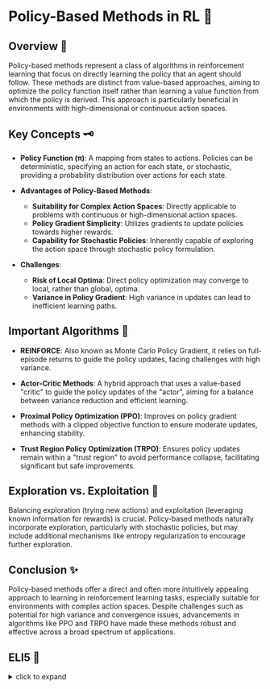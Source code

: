 # Policy-Based Methods in RL 🎲

## Overview 🌟

Policy-based methods represent a class of algorithms in reinforcement learning that focus on directly learning the policy that an agent should follow. These methods are distinct from value-based approaches, aiming to optimize the policy function itself rather than learning a value function from which the policy is derived. This approach is particularly beneficial in environments with high-dimensional or continuous action spaces.

## Key Concepts 🗝️

- **Policy Function (π)**: A mapping from states to actions. Policies can be deterministic, specifying an action for each state, or stochastic, providing a probability distribution over actions for each state.

- **Advantages of Policy-Based Methods**:
  - **Suitability for Complex Action Spaces**: Directly applicable to problems with continuous or high-dimensional action spaces.
  - **Policy Gradient Simplicity**: Utilizes gradients to update policies towards higher rewards.
  - **Capability for Stochastic Policies**: Inherently capable of exploring the action space through stochastic policy formulation.

- **Challenges**:
  - **Risk of Local Optima**: Direct policy optimization may converge to local, rather than global, optima.
  - **Variance in Policy Gradient**: High variance in updates can lead to inefficient learning paths.

## Important Algorithms 🚀

- **REINFORCE**: Also known as Monte Carlo Policy Gradient, it relies on full-episode returns to guide the policy updates, facing challenges with high variance.

- **Actor-Critic Methods**: A hybrid approach that uses a value-based "critic" to guide the policy updates of the "actor", aiming for a balance between variance reduction and efficient learning.

- **Proximal Policy Optimization (PPO)**: Improves on policy gradient methods with a clipped objective function to ensure moderate updates, enhancing stability.

- **Trust Region Policy Optimization (TRPO)**: Ensures policy updates remain within a "trust region" to avoid performance collapse, facilitating significant but safe improvements.

## Exploration vs. Exploitation 🔄

Balancing exploration (trying new actions) and exploitation (leveraging known information for rewards) is crucial. Policy-based methods naturally incorporate exploration, particularly with stochastic policies, but may include additional mechanisms like entropy regularization to encourage further exploration.

## Conclusion ✨

Policy-based methods offer a direct and often more intuitively appealing approach to learning in reinforcement learning tasks, especially suitable for environments with complex action spaces. Despite challenges such as potential for high variance and convergence issues, advancements in algorithms like PPO and TRPO have made these methods robust and effective across a broad spectrum of applications.


## ELI5 🧒
<details>
  <summary>click to expand</summary>
  
  ## Simple Understanding
  Imagine you're the captain of a pirate ship, sailing the vast oceans in search of treasure. Your map is filled with islands, storms, and enemy ships. As captain, you must decide the best course to take at every moment. This is similar to how policy-based methods work in reinforcement learning!

  **1. Setting Sail**: Think of the ocean as the environment. Your ship (the agent) needs to learn the best actions (policy) to maximize the treasure (reward) it can find while avoiding danger.

  **2. What's a Policy?**: In this adventure, a policy is like your secret plan or a set of rules that tells you what to do in every situation. For example, if you see a storm ahead, your policy might be to steer the ship around it. If you spot an island with a treasure chest, your policy guides you to land and explore.

  **3. Learning the Best Policy**: At first, your policy might not be perfect. You might sail into a storm or miss hidden treasures. However, as you explore more of the ocean, you learn from your experiences. This learning process involves adjusting your policy based on what actions lead to the best outcomes, like finding more treasure and safely navigating dangers.

  **4. The Power of Policy-Based Methods**: Unlike other methods that focus on predicting the outcome of every action, policy-based methods directly learn the best actions to take. This approach can be more efficient and effective, especially in complex environments with many possible actions.


  ## Test time 📄🖋
  
  Now, let's see if you got the concept right! Here are few easy multiple choice questions, pick the right answer:
  1. What is a policy in reinforcement learning?
   - [ ] A. A map of all the treasures in the ocean.
   - [ ] B. A set of rules that tells the agent what action to take in each situation.
   - [ ] C. A powerful telescope to see far away islands.

  <details>
    <summary>Click to reveal the correct answer and explanation</summary>

     > **Correct Answer:** B. A set of rules that tells the agent what action to take in each situation.
     > 
     > **Explanation:** In reinforcement learning, a policy is essentially a strategy or a guide that the agent follows to decide its actions at any given state to achieve its goal.
  </details>
  
  2. How do policy-based methods learn?
   - [ ] A. By guessing randomly until they find the treasure.
   - [ ] B. By following a strict set of pre-defined rules without deviation.
   - [ ] C. By exploring the environment and adjusting the policy based on the outcomes of actions.

  <details>
    <summary>Click to reveal the correct answer and explanation</summary>

     > **Correct Answer:** C. By exploring the environment and adjusting the policy based on the outcomes of actions.
     > 
     > **Explanation:** Policy-based methods learn through exploration and feedback. They try different actions, see the results, and refine their policy to improve their chances of achieving their goal.
  </details>
  
  3. Why might policy-based methods be more effective in complex environments?
   - [ ] A. Because they always choose the safest route.
   - [ ] B. Because they can directly learn the best actions to take without needing to predict the outcome of each action.
   - [ ] C. Because they use a magic compass that always points to the treasure.

  <details>
    <summary>Click to reveal the correct answer and explanation</summary>

     > **Correct Answer:** B. Because they can directly learn the best actions to take without needing to predict the outcome of each action.
     > 
     > **Explanation:** Policy-based methods are effective in complex environments because they focus on directly learning which actions work best, rather than getting bogged down in the details of predicting the exact outcomes of those actions.
  </details>

The questions are quite simple and beginner friendly. Unfortunately if you miss even one, I recommend you to focus and go through the concept again. 

<h2 align= 'center'><b><font size = "10"> Happy learning! ☺ <font></b></h2>

